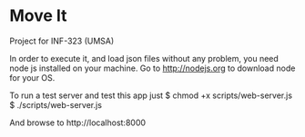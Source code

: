 Move It
=======

Project for INF-323 (UMSA)

In order to execute it, and load json files without any problem, you need node js installed on your machine.
Go to http://nodejs.org to download node for your OS.

To run a test server and test this app just
$ chmod +x scripts/web-server.js
$ ./scripts/web-server.js

And browse to http://localhost:8000


